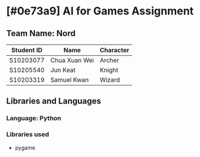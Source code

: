 # [#0e73a9] AI for Games Assignment

## Team Name: Nord
Student ID | Name | Character |
----------|----------|---------- |
S10203077 | Chua Xuan Wei | Archer
S10205540 | Jun Keat | Knight
S10203319 | Samuel Kwan | Wizard

## Libraries and Languages

### Language: Python

### Libraries used
- pygame